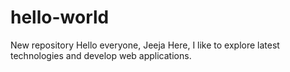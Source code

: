 # hello-world
New repository
Hello everyone,
Jeeja Here, I like to explore latest technologies and develop web applications.
